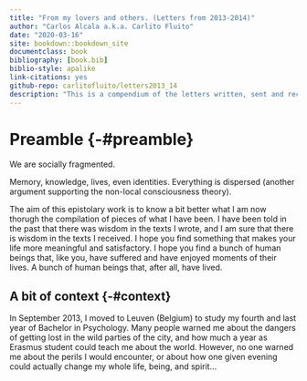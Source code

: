 ```yaml
--- 
title: "From my lovers and others. (Letters from 2013-2014)"
author: "Carlos Alcala a.k.a. Carlito Fluito"
date: "2020-03-16"
site: bookdown::bookdown_site
documentclass: book
bibliography: [book.bib]
biblio-style: apalike
link-citations: yes
github-repo: carlitofluito/letters2013_14
description: "This is a compendium of the letters written, sent and received between October 2013 and September 2014."
---
```


# Preamble {-#preamble}

We are socially fragmented. 

Memory, knowledge, lives, even identities. Everything is dispersed (another argument supporting the non-local consciousness theory). 

The aim of this epistolary work is to know a bit better what I am now thorugh the compilation of pieces of what I have been. I have been told in the past that there was wisdom in the texts I wrote, and I am sure that there is wisdom in the texts I received. 
I hope you find something that makes your life more meaningful and satisfactory. I hope you find a bunch of human beings that, like you, have suffered and have enjoyed moments of their lives. A bunch of human beings that, after all, have lived.

## A bit of context {-#context}

In September 2013, I moved to Leuven (Belgium) to study my fourth and last year of Bachelor in Psychology. Many people warned me about the dangers of getting lost in the wild parties of the city, and how much a year as Erasmus student could teach me about the world. However, no one warned me about the perils I would encounter, or about how one given evening could actually change my whole life, being, and spirit… 
